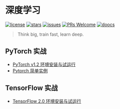 # 深度学习

[![license](https://badgen.net/github/license/doocs/deep-learning?color=green)](https://github.com/doocs/deep-learning/blob/main/LICENSE)
[![stars](https://badgen.net/github/stars/doocs/deep-learning)](https://github.com/doocs/deep-learning/stargazers)
[![issues](https://badgen.net/github/open-issues/doocs/deep-learning)](https://github.com/doocs/deep-learning/issues)
[![PRs Welcome](https://badgen.net/badge/PRs/welcome/green)](http://makeapullrequest.com)
[![doocs](https://badgen.net/badge/organization/join%20us/cyan)](https://doocs.github.io/#/?id=how-to-join)

> Think big, train fast, learn deep.

## PyTorch 实战

- [PyTorch v1.2 环境安装与试运行](docs/pytorch-environment-init.md)
- [Pytorch 简单实例](docs/pytorch-basic%20application.md)

## TensorFlow 实战

- [TensorFlow 2.0 环境安装与试运行](docs/tensorflow2-env-init.md)

